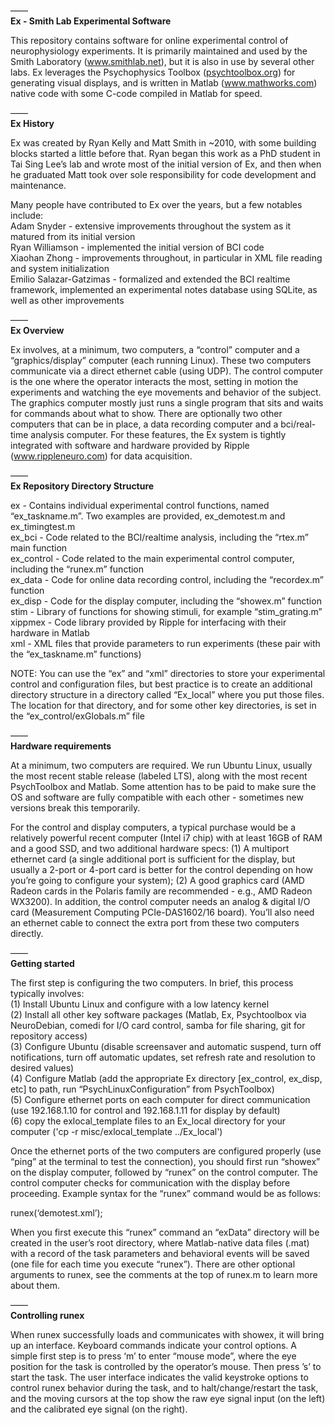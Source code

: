 —— <BR>
<B>Ex - Smith Lab Experimental Software</B><BR>

This repository contains software for online experimental control of neurophysiology experiments. It is primarily maintained and used by the Smith Laboratory (<A HREF="www.smithlab.net">www.smithlab.net</A>), but it is also in use by several other labs. Ex leverages the Psychophysics Toolbox (<A HREF="psychtoolbox.org">psychtoolbox.org</A>) for generating visual displays, and is written in Matlab (<A HREF="www.mathworks.com">www.mathworks.com</A>) native code with some C-code compiled in Matlab for speed.<P>

—— <BR>
<B>Ex History</B> <BR>

Ex was created by Ryan Kelly and Matt Smith in ~2010, with some building blocks started a little before that. Ryan began this work as a PhD student in Tai Sing Lee’s lab and wrote most of the initial version of Ex, and then when he graduated Matt took over sole responsibility for code development and maintenance.<P>

Many people have contributed to Ex over the years, but a few notables include:<BR>
Adam Snyder - extensive improvements throughout the system as it matured from its initial version<BR>
Ryan Williamson - implemented the initial version of BCI code<BR>
Xiaohan Zhong - improvements throughout, in particular in XML file reading and system initialization<BR>
Emilio Salazar-Gatzimas - formalized and extended the BCI realtime framework, implemented an experimental notes database using SQLite, as well as other improvements<BR>

——<BR>
<B>Ex Overview</B><BR>

Ex involves, at a minimum, two computers, a “control” computer and a “graphics/display” computer (each running Linux). These two computers communicate via a direct ethernet cable (using UDP). The control computer is the one where the operator interacts the most, setting in motion the experiments and watching the eye movements and behavior of the subject. The graphics computer mostly just runs a single program that sits and waits for commands about what to show. There are optionally two other computers that can be in place, a data recording computer and a bci/real-time analysis computer. For these features, the Ex system is tightly integrated with software and hardware provided by Ripple (<A HREF="www.rippleneuro.com">www.rippleneuro.com</A>) for data acquisition.<P>

——<BR>
<B>Ex Repository Directory Structure</B><BR>

ex - Contains individual experimental control functions, named “ex_taskname.m”. Two examples are provided, ex_demotest.m and ex_timingtest.m<BR>
ex_bci - Code related to the BCI/realtime analysis, including the “rtex.m” main function<BR>
ex_control - Code related to the main experimental control computer, including the “runex.m” function<BR>
ex_data - Code for online data recording control, including the “recordex.m” function<BR>
ex_disp - Code for the display computer, including the “showex.m” function<BR>
stim - Library of functions for showing stimuli, for example “stim_grating.m”<BR>
xippmex - Code library provided by Ripple for interfacing with their hardware in Matlab<BR>
xml - XML files that provide parameters to run experiments (these pair with the “ex_taskname.m” functions)<BR>

NOTE: You can use the “ex” and “xml” directories to store your experimental control and configuration files, but best practice is to create an additional directory structure in a directory called “Ex_local” where you put those files. The location for that directory, and for some other key directories, is set in the “ex_control/exGlobals.m” file<P>

——<BR>
<B>Hardware requirements</B><BR>

At a minimum, two computers are required. We run Ubuntu Linux, usually the most recent stable release (labeled LTS), along with the most recent PsychToolbox and Matlab. Some attention has to be paid to make sure the OS and software are fully compatible with each other - sometimes new versions break this temporarily.<P>

For the control and display computers, a typical purchase would be a relatively powerful recent computer (Intel i7 chip) with at least 16GB of RAM and a good SSD, and two additional hardware specs: (1) A multiport ethernet card (a single additional port is sufficient for the display, but usually a 2-port or 4-port card is better for the control depending on how you’re going to configure your system); (2) A good graphics card (AMD Radeon cards in the Polaris family are recommended - e.g., AMD Radeon WX3200). In addition, the control computer needs an analog & digital I/O card (Measurement Computing PCIe-DAS1602/16 board). You’ll also need an ethernet cable to connect the extra port from these two computers directly.<P>

——<BR>
<B>Getting started</B><BR>

The first step is configuring the two computers. In brief, this process typically involves:<BR>
(1) Install Ubuntu Linux and configure with a low latency kernel<BR>
(2) Install all other key software packages (Matlab, Ex, Psychtoolbox via NeuroDebian, comedi for I/O card control, samba for file sharing, git for repository access)<BR>
(3) Configure Ubuntu (disable screensaver and automatic suspend, turn off notifications, turn off automatic updates, set refresh rate and resolution to desired values)<BR>
(4) Configure Matlab (add the appropriate Ex directory [ex_control, ex_disp, etc] to path, run “PsychLinuxConfiguration” from PsychToolbox)<BR>
(5) Configure ethernet ports on each computer for direct communication (use 192.168.1.10 for control and 192.168.1.11 for display by default)<BR>
(6) copy the exlocal_template files to an Ex_local directory for your computer ('cp -r misc/exlocal_template ../Ex_local')

Once the ethernet ports of the two computers are configured properly (use “ping” at the terminal to test the connection), you should first run “showex” on the display computer, followed by “runex” on the control computer. The control computer checks for communication with the display before proceeding. Example syntax for the “runex” command would be as follows:<P>

runex(‘demotest.xml’);<BR>

When you first execute this “runex” command an “exData” directory will be created in the user’s root directory, where Matlab-native data files (.mat) with a record of the task parameters and behavioral events will be saved (one file for each time you execute “runex”). There are other optional arguments to runex, see the comments at the top of runex.m to learn more about them.<P>

——<BR>
<B>Controlling runex</B><BR>

When runex successfully loads and communicates with showex, it will bring up an interface. Keyboard commands indicate your control options. A simple first step is to press ‘m’ to enter “mouse mode”, where the eye position for the task is controlled by the operator’s mouse. Then press ’s’ to start the task. The user interface indicates the valid keystroke options to control runex behavior during the task, and to halt/change/restart the task, and the moving cursors at the top show the raw eye signal input (on the left) and the calibrated eye signal (on the right).<P>
